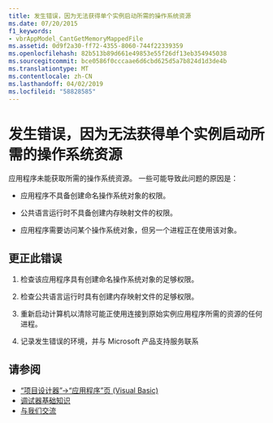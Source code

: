 ```yaml
---
title: 发生错误，因为无法获得单个实例启动所需的操作系统资源
ms.date: 07/20/2015
f1_keywords:
- vbrAppModel_CantGetMemoryMappedFile
ms.assetid: 0d9f2a30-ff72-4355-8060-744f22339359
ms.openlocfilehash: 82b513b89d661e49853e55f26df13eb354945038
ms.sourcegitcommit: bce0586f0cccaae6d6cbd625d5a7b824d1d3de4b
ms.translationtype: MT
ms.contentlocale: zh-CN
ms.lasthandoff: 04/02/2019
ms.locfileid: "58828585"
---
```

# <a name="an-unexpected-error-has-occurred-because-an-operating-system-resource-required-for-single-instance-startup-cannot-be-acquired"></a>发生错误，因为无法获得单个实例启动所需的操作系统资源
应用程序未能获取所需的操作系统资源。 一些可能导致此问题的原因是：  
  
-   应用程序不具备创建命名操作系统对象的权限。  
  
-   公共语言运行时不具备创建内存映射文件的权限。  
  
-   应用程序需要访问某个操作系统对象，但另一个进程正在使用该对象。  
  
## <a name="to-correct-this-error"></a>更正此错误  
  
1.  检查该应用程序具有创建命名操作系统对象的足够权限。  
  
2.  检查公共语言运行时具有创建内存映射文件的足够权限。  
  
3.  重新启动计算机以清除可能正使用连接到原始实例应用程序所需的资源的任何进程。  
  
4.  记录发生错误的环境，并与 Microsoft 产品支持服务联系  
  
## <a name="see-also"></a>请参阅

- [“项目设计器”->“应用程序”页 (Visual Basic)](/visualstudio/ide/reference/application-page-project-designer-visual-basic)
- [调试器基础知识](/visualstudio/debugger/debugger-basics)
- [与我们交流](/visualstudio/ide/talk-to-us)
